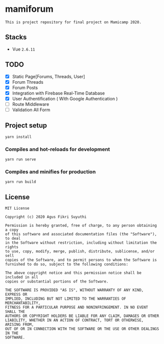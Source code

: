 # mamiforum
```
This is project repository for final project on Mamicamp 2020.
```
## Stacks

- Vue `2.6.11`

## TODO

- [x] Static Page[Forums, Threads, User]
- [x] Forum Threads
- [x] Forum Posts
- [x] Integration with Firebase Real-Time Database
- [x] User Authentification ( With Google Authentication )
- [ ] Route Middleware
- [ ] Validation All Form

## Project setup
```
yarn install
```

### Compiles and hot-reloads for development
```
yarn run serve
```

### Compiles and minifies for production
```
yarn run build
```
## License

```
MIT License

Copyright (c) 2020 Agus Fikri Suyuthi

Permission is hereby granted, free of charge, to any person obtaining a copy
of this software and associated documentation files (the "Software"), to deal
in the Software without restriction, including without limitation the rights
to use, copy, modify, merge, publish, distribute, sublicense, and/or sell
copies of the Software, and to permit persons to whom the Software is
furnished to do so, subject to the following conditions:

The above copyright notice and this permission notice shall be included in all
copies or substantial portions of the Software.

THE SOFTWARE IS PROVIDED "AS IS", WITHOUT WARRANTY OF ANY KIND, EXPRESS OR
IMPLIED, INCLUDING BUT NOT LIMITED TO THE WARRANTIES OF MERCHANTABILITY,
FITNESS FOR A PARTICULAR PURPOSE AND NONINFRINGEMENT. IN NO EVENT SHALL THE
AUTHORS OR COPYRIGHT HOLDERS BE LIABLE FOR ANY CLAIM, DAMAGES OR OTHER
LIABILITY, WHETHER IN AN ACTION OF CONTRACT, TORT OR OTHERWISE, ARISING FROM,
OUT OF OR IN CONNECTION WITH THE SOFTWARE OR THE USE OR OTHER DEALINGS IN THE
SOFTWARE.
```

